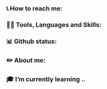 ### 📞 How to reach me:
### 👨‍💻 Tools, Languages and Skills:
### 📊 Github status:
### ✏️ About me:
### 🎓 I’m currently learning ..

<!--
**Unti1/Unti1** is a ✨ _special_ ✨ repository because its `README.md` (this file) appears on your GitHub profile.

Here are some ideas to get you started:

- 🔭 I’m currently working on ...
- 🌱 I’m currently learning ...
- 👯 I’m looking to collaborate on ...
- 🤔 I’m looking for help with ...
- 💬 Ask me about ...
- 📫 How to reach me: ...
- 😄 Pronouns: ...
- ⚡ Fun fact: ...
-->
